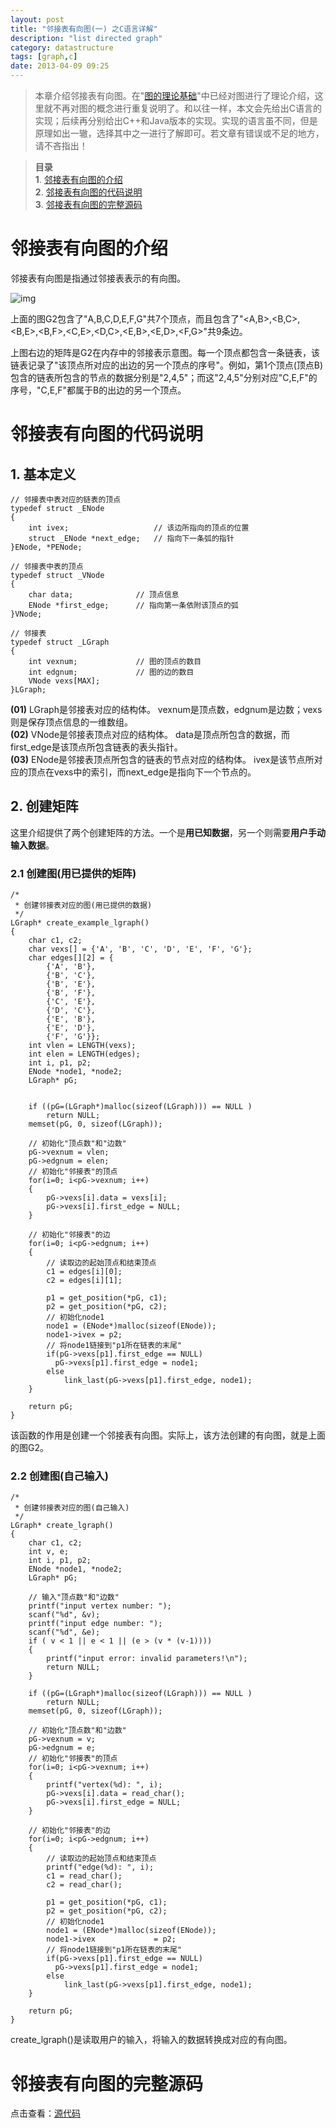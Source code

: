```yaml
---
layout: post
title: "邻接表有向图(一) 之C语言详解"
description: "list directed graph"
category: datastructure
tags: [graph,c]
date: 2013-04-09 09:25
---
```


> 本章介绍邻接表有向图。在"[图的理论基础][link_graph_thesis_todo]"中已经对图进行了理论介绍，这里就不再对图的概念进行重复说明了。和以往一样，本文会先给出C语言的实现；后续再分别给出C++和Java版本的实现。实现的语言虽不同，但是原理如出一辙，选择其中之一进行了解即可。若文章有错误或不足的地方，请不吝指出！ 

> **目录**  
> **1**. [邻接表有向图的介绍](#anchor1)  
> **2**. [邻接表有向图的代码说明](#anchor2)  
> **3**. [邻接表有向图的完整源码](#anchor3)  



<a name="anchor1"></a>
# 邻接表有向图的介绍

邻接表有向图是指通过邻接表表示的有向图。


![img](/media/pic/datastruct_algrithm/graph/basic/08.jpg)

上面的图G2包含了"A,B,C,D,E,F,G"共7个顶点，而且包含了"<A,B>,<B,C>,<B,E>,<B,F>,<C,E>,<D,C>,<E,B>,<E,D>,<F,G>"共9条边。

上图右边的矩阵是G2在内存中的邻接表示意图。每一个顶点都包含一条链表，该链表记录了"该顶点所对应的出边的另一个顶点的序号"。例如，第1个顶点(顶点B)包含的链表所包含的节点的数据分别是"2,4,5"；而这"2,4,5"分别对应"C,E,F"的序号，"C,E,F"都属于B的出边的另一个顶点。


<a name="anchor2"></a>
# 邻接表有向图的代码说明

## 1. 基本定义

    // 邻接表中表对应的链表的顶点
    typedef struct _ENode
    {
        int ivex;                   // 该边所指向的顶点的位置
        struct _ENode *next_edge;   // 指向下一条弧的指针
    }ENode, *PENode;

    // 邻接表中表的顶点
    typedef struct _VNode
    {
        char data;              // 顶点信息
        ENode *first_edge;      // 指向第一条依附该顶点的弧
    }VNode;

    // 邻接表
    typedef struct _LGraph
    {
        int vexnum;             // 图的顶点的数目
        int edgnum;             // 图的边的数目
        VNode vexs[MAX];
    }LGraph;


**(01)** LGraph是邻接表对应的结构体。 vexnum是顶点数，edgnum是边数；vexs则是保存顶点信息的一维数组。  
**(02)** VNode是邻接表顶点对应的结构体。 data是顶点所包含的数据，而first_edge是该顶点所包含链表的表头指针。  
**(03)** ENode是邻接表顶点所包含的链表的节点对应的结构体。 ivex是该节点所对应的顶点在vexs中的索引，而next_edge是指向下一个节点的。


## 2. 创建矩阵

这里介绍提供了两个创建矩阵的方法。一个是**用已知数据**，另一个则需要**用户手动输入数据**。

### 2.1 创建图(用已提供的矩阵)

    /*
     * 创建邻接表对应的图(用已提供的数据)
     */
    LGraph* create_example_lgraph()
    {
        char c1, c2;
        char vexs[] = {'A', 'B', 'C', 'D', 'E', 'F', 'G'};
        char edges[][2] = {
            {'A', 'B'}, 
            {'B', 'C'}, 
            {'B', 'E'}, 
            {'B', 'F'}, 
            {'C', 'E'}, 
            {'D', 'C'}, 
            {'E', 'B'}, 
            {'E', 'D'}, 
            {'F', 'G'}}; 
        int vlen = LENGTH(vexs);
        int elen = LENGTH(edges);
        int i, p1, p2;
        ENode *node1, *node2;
        LGraph* pG;


        if ((pG=(LGraph*)malloc(sizeof(LGraph))) == NULL )
            return NULL;
        memset(pG, 0, sizeof(LGraph));

        // 初始化"顶点数"和"边数"
        pG->vexnum = vlen;
        pG->edgnum = elen;
        // 初始化"邻接表"的顶点
        for(i=0; i<pG->vexnum; i++)
        {
            pG->vexs[i].data = vexs[i];
            pG->vexs[i].first_edge = NULL;
        }

        // 初始化"邻接表"的边
        for(i=0; i<pG->edgnum; i++)
        {
            // 读取边的起始顶点和结束顶点
            c1 = edges[i][0];
            c2 = edges[i][1];

            p1 = get_position(*pG, c1);
            p2 = get_position(*pG, c2);
            // 初始化node1
            node1 = (ENode*)malloc(sizeof(ENode));
            node1->ivex = p2;
            // 将node1链接到"p1所在链表的末尾"
            if(pG->vexs[p1].first_edge == NULL)
              pG->vexs[p1].first_edge = node1;
            else
                link_last(pG->vexs[p1].first_edge, node1);
        }

        return pG;
    }

该函数的作用是创建一个邻接表有向图。实际上，该方法创建的有向图，就是上面的图G2。


### 2.2 创建图(自己输入)

    /*
     * 创建邻接表对应的图(自己输入)
     */
    LGraph* create_lgraph()
    {
        char c1, c2;
        int v, e;
        int i, p1, p2;
        ENode *node1, *node2;
        LGraph* pG;

        // 输入"顶点数"和"边数"
        printf("input vertex number: ");
        scanf("%d", &v);
        printf("input edge number: ");
        scanf("%d", &e);
        if ( v < 1 || e < 1 || (e > (v * (v-1))))
        {
            printf("input error: invalid parameters!\n");
            return NULL;
        }
     
        if ((pG=(LGraph*)malloc(sizeof(LGraph))) == NULL )
            return NULL;
        memset(pG, 0, sizeof(LGraph));

        // 初始化"顶点数"和"边数"
        pG->vexnum = v;
        pG->edgnum = e;
        // 初始化"邻接表"的顶点
        for(i=0; i<pG->vexnum; i++)
        {
            printf("vertex(%d): ", i);
            pG->vexs[i].data = read_char();
            pG->vexs[i].first_edge = NULL;
        }

        // 初始化"邻接表"的边
        for(i=0; i<pG->edgnum; i++)
        {
            // 读取边的起始顶点和结束顶点
            printf("edge(%d): ", i);
            c1 = read_char();
            c2 = read_char();

            p1 = get_position(*pG, c1);
            p2 = get_position(*pG, c2);
            // 初始化node1
            node1 = (ENode*)malloc(sizeof(ENode));
            node1->ivex             = p2;
            // 将node1链接到"p1所在链表的末尾"
            if(pG->vexs[p1].first_edge == NULL)
              pG->vexs[p1].first_edge = node1;
            else
                link_last(pG->vexs[p1].first_edge, node1);
        }

        return pG;
    }

create_lgraph()是读取用户的输入，将输入的数据转换成对应的有向图。


<a name="anchor3"></a>
# 邻接表有向图的完整源码

点击查看：[源代码][link_source_code]


[link_graph_thesis_todo]: /2013/04/05/graph-thesis/
[link_source_code]: https://github.com/wangkuiwu/datastructs_and_algorithm/blob/master/source/graph/basic/dg/c/list_dg.c
